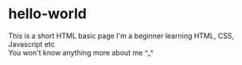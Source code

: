 # hello-world
This is a short HTML basic page
I'm a beginner learning HTML, CSS, Javascript etc <br>
You won't know anything more about me ^_^
